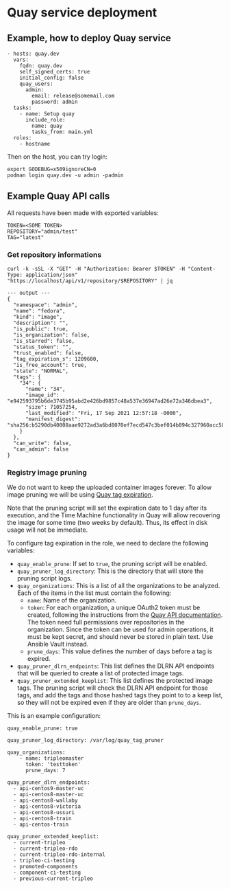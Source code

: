 # Quay service deployment

## Example, how to deploy Quay service
```
- hosts: quay.dev
  vars:
    fqdn: quay.dev
    self_signed_certs: true
    initial_config: false
    quay_users:
      admin:
        email: release@somemail.com
        password: admin
  tasks:
    - name: Setup quay
      include_role:
        name: quay
        tasks_from: main.yml
  roles:
    - hostname
```

Then on the host, you can try login:
```
export GODEBUG=x509ignoreCN=0
podman login quay.dev -u admin -padmin
```

## Example Quay API calls

All requests have been made with exported variables:
```
TOKEN=<SOME TOKEN>
REPOSITORY="admin/test"
TAG="latest"
```

### Get repository informations
```
curl -k -sSL -X "GET" -H "Authorization: Bearer $TOKEN" -H "Content-Type: application/json" "https://localhost/api/v1/repository/$REPOSITORY" | jq

--- output ---
{
  "namespace": "admin",
  "name": "fedora",
  "kind": "image",
  "description": "",
  "is_public": true,
  "is_organization": false,
  "is_starred": false,
  "status_token": "",
  "trust_enabled": false,
  "tag_expiration_s": 1209600,
  "is_free_account": true,
  "state": "NORMAL",
  "tags": {
    "34": {
      "name": "34",
      "image_id": "e942593795b6de3745b95abd2e426bd9857c48a537e36947ad26e72a346dbea3",
      "size": 71057254,
      "last_modified": "Fri, 17 Sep 2021 12:57:18 -0000",
      "manifest_digest": "sha256:b5290db40008aae9272ad3a6bd8070ef7ecd547c3bef014b894c327960acc582"
    }
  },
  "can_write": false,
  "can_admin": false
}
```

### Registry image pruning

We do not want to keep the uploaded container images forever. To allow
image pruning we will be using [Quay tag expiration](https://docs.projectquay.io/use_quay.html#tag-expiration).

Note that the pruning script will set the expiration date to 1 day after
its execution, and the Time Machine functionality in Quay will allow
recovering the image for some time (two weeks by default). Thus, its effect
in disk usage will not be immediate.

To configure tag expiration in the role, we need to declare the following
variables:

- `quay_enable_prune`: If set to `true`, the pruning script will be enabled.
- `quay_pruner_log_directory`: This is the directory that will store the
  pruning script logs.
- `quay_organizations`: This is a list of all the organizations to be
  analyzed. Each of the items in the list must contain the following:
  - `name`: Name of the organization.
  - `token`: For each organization, a unique OAuth2 token must be created,
    following the instructions from the [Quay API documentation](https://docs.quay.io/api/).
    The token need full permissions over repositories in the organization.
    Since the token can be used for admin operations, it must be kept
    secret, and should never be stored in plain text. Use Ansible Vault
    instead.
  - `prune_days`: This value defines the number of days before a tag
    is expired.
- `quay_pruner_dlrn_endpoints`: This list defines the DLRN API endpoints
  that will be queried to create a list of protected image tags.
- `quay_pruner_extended_keeplist`: This list defines the protected image
  tags. The pruning script will check the DLRN API endpoint for those tags,
  and add the tags and those hashed tags they point to to a keep list, so
  they will not be expired even if they are older than `prune_days`.

This is an example configuration:

```
quay_enable_prune: true

quay_pruner_log_directory: /var/log/quay_tag_pruner

quay_organizations:
    - name: tripleomaster
      token: 'testtoken'
      prune_days: 7

quay_pruner_dlrn_endpoints:
  - api-centos9-master-uc
  - api-centos8-master-uc
  - api-centos8-wallaby
  - api-centos8-victoria
  - api-centos8-ussuri
  - api-centos8-train
  - api-centos-train

quay_pruner_extended_keeplist:
  - current-tripleo
  - current-tripleo-rdo
  - current-tripleo-rdo-internal
  - tripleo-ci-testing
  - promoted-components
  - component-ci-testing
  - previous-current-tripleo
```
